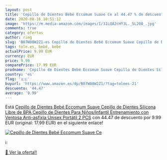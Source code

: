 ```yaml
---
layout: post
title: 'Cepillo de Dientes Bebé Eccomum Suave Ce al 44.47 % de descuento'
date: 2020-08-16 10:51:12
image: 'https://m.media-amazon.com/images/I/31LQA2cHY3L._SL200_.jpg'
comments: true
category: ofertas
author: ring
slug: 'B07W88W2Z1-es Cepillo de Dientes Bebé Eccomum Suave Cepillo de Dientes...'
tags: tole.es, bebé, bebé
actualPrice: 9.99 EUR
currency: EUR
price: 9.99
comparePrice: 17.99 EUR
prodname: 'Cepillo de Dientes Bebé Eccomum Suave Cepillo de Dientes Silicona  Libre de BPA  Cepillo de Dientes Para Niños/Infantil  Entrenamiento  con Ventosa  Anti-asfixia  Unisex  Portátil  2 PCS'
country: 'es'
flag: '🇪🇸'
buyurl: 'https://www.amazon.es/dp/B07W88W2Z1/?tag=tolees-21'
descuento: '44.47'
average: '9.99'
---
```


Está [Cepillo de Dientes Bebé Eccomum Suave Cepillo de Dientes Silicona  Libre de BPA  Cepillo de Dientes Para Niños/Infantil  Entrenamiento  con Ventosa  Anti-asfixia  Unisex  Portátil  2 PCS](https://www.amazon.es/dp/B07W88W2Z1/?tag=tolees-21) con 44.47 de descuento por 9.99 EUR (original: 17.99 EUR) en el siguiente enlace!

[![Cepillo de Dientes Bebé Eccomum Suave Ce](https://m.media-amazon.com/images/I/31LQA2cHY3L._SL200_.jpg)](https://www.amazon.es/dp/B07W88W2Z1/?tag=tolees-21)

ℹ️:


[🛒 Ver la oferta!!](https://www.amazon.es/dp/B07W88W2Z1/?tag=tolees-21)
